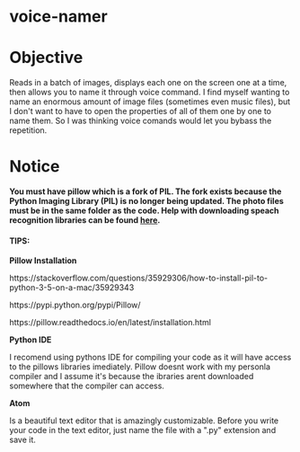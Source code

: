 # voice-namer
<h1>Objective</h1>
<p>Reads in a batch of images, displays each one on the screen one at a time, then allows you to name it through voice command.
I find myself wanting to name an enormous amount of image files (sometimes even music files), but I don't want to have to open the properties of all of them one by one to name them. So I was thinking voice comands would let you bybass the repetition.</p>

<h1>Notice</h1>
<p><b>You must have pillow which is a fork of PIL. The fork exists because the Python Imaging Library (PIL) is no longer being updated. The photo files must be in the same folder as the code. Help with downloading speach recognition libraries can be found <a href="https://github.com/desireemora/voice-namer/blob/master/README_SpeachRecognition.md">here</a>.</b></p>

<h4>TIPS:</h4>

<p><b>Pillow Installation</b></p>
<p>https://stackoverflow.com/questions/35929306/how-to-install-pil-to-python-3-5-on-a-mac/35929343</p>
<p>https://pypi.python.org/pypi/Pillow/</p>
<p>https://pillow.readthedocs.io/en/latest/installation.html</p>

<b>Python IDE</b>
<p>I recomend using pythons IDE for compiling your code as it will have access to the pillows libraries imediately. Pillow doesnt work with my personla compiler and I assume it's because the ibraries arent downloaded somewhere that the compiler can access.</p>

<b>Atom</b>
<p>Is a beautiful text editor that is amazingly customizable. Before you write your code in the text editor, just name the file with a ".py" extension and save it.</p>
